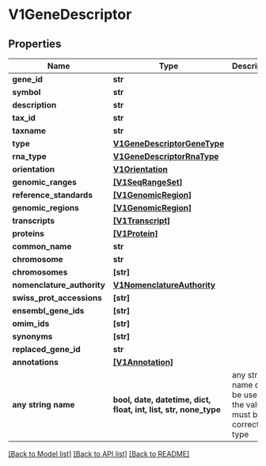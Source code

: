 # V1GeneDescriptor


## Properties
Name | Type | Description | Notes
------------ | ------------- | ------------- | -------------
**gene_id** | **str** |  | [optional] 
**symbol** | **str** |  | [optional] 
**description** | **str** |  | [optional] 
**tax_id** | **str** |  | [optional] 
**taxname** | **str** |  | [optional] 
**type** | [**V1GeneDescriptorGeneType**](V1GeneDescriptorGeneType.md) |  | [optional] 
**rna_type** | [**V1GeneDescriptorRnaType**](V1GeneDescriptorRnaType.md) |  | [optional] 
**orientation** | [**V1Orientation**](V1Orientation.md) |  | [optional] 
**genomic_ranges** | [**[V1SeqRangeSet]**](V1SeqRangeSet.md) |  | [optional] 
**reference_standards** | [**[V1GenomicRegion]**](V1GenomicRegion.md) |  | [optional] 
**genomic_regions** | [**[V1GenomicRegion]**](V1GenomicRegion.md) |  | [optional] 
**transcripts** | [**[V1Transcript]**](V1Transcript.md) |  | [optional] 
**proteins** | [**[V1Protein]**](V1Protein.md) |  | [optional] 
**common_name** | **str** |  | [optional] 
**chromosome** | **str** |  | [optional] 
**chromosomes** | **[str]** |  | [optional] 
**nomenclature_authority** | [**V1NomenclatureAuthority**](V1NomenclatureAuthority.md) |  | [optional] 
**swiss_prot_accessions** | **[str]** |  | [optional] 
**ensembl_gene_ids** | **[str]** |  | [optional] 
**omim_ids** | **[str]** |  | [optional] 
**synonyms** | **[str]** |  | [optional] 
**replaced_gene_id** | **str** |  | [optional] 
**annotations** | [**[V1Annotation]**](V1Annotation.md) |  | [optional] 
**any string name** | **bool, date, datetime, dict, float, int, list, str, none_type** | any string name can be used but the value must be the correct type | [optional]

[[Back to Model list]](../README.md#documentation-for-models) [[Back to API list]](../README.md#documentation-for-api-endpoints) [[Back to README]](../README.md)


